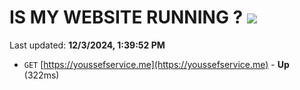 # IS MY WEBSITE RUNNING ? [![](https://img.shields.io/static/v1?label=Sponsor&message=%E2%9D%A4&logo=GitHub&color=%23fe8e86)](https://github.com/sponsors/Youssef-Lehmam)

Last updated: **12/3/2024, 1:39:52 PM**

- `GET` [https://youssefservice.me](https://youssefservice.me) - **Up** (322ms)
